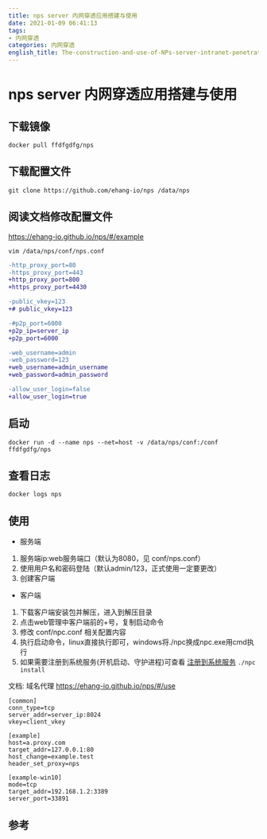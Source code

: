 ```yaml
---
title: nps server 内网穿透应用搭建与使用
date: 2021-01-09 06:41:13
tags:
- 内网穿透
categories: 内网穿透
english_title: The-construction-and-use-of-NPs-server-intranet-penetration-application
---
```


# nps server 内网穿透应用搭建与使用

## 下载镜像
```
docker pull ffdfgdfg/nps
```

## 下载配置文件
```
git clone https://github.com/ehang-io/nps /data/nps
```

## 阅读文档修改配置文件

https://ehang-io.github.io/nps/#/example

`vim /data/nps/conf/nps.conf`

```diff
-http_proxy_port=80
-https_proxy_port=443
+http_proxy_port=800
+https_proxy_port=4430
```

```diff
-public_vkey=123
+# public_vkey=123
```

```diff
-#p2p_port=6000
+p2p_ip=server_ip
+p2p_port=6000
```

```diff
-web_username=admin
-web_password=123
+web_username=admin_username
+web_password=admin_password
```

```diff
-allow_user_login=false
+allow_user_login=true
```

## 启动
```
docker run -d --name nps --net=host -v /data/nps/conf:/conf ffdfgdfg/nps
```

## 查看日志
```
docker logs nps
```

## 使用

- 服务端
1. 服务端ip:web服务端口（默认为8080，见 conf/nps.conf）
2. 使用用户名和密码登陆（默认admin/123，正式使用一定要更改）
3. 创建客户端

- 客户端
1. 下载客户端安装包并解压，进入到解压目录
2. 点击web管理中客户端前的+号，复制启动命令
3. 修改 conf/npc.conf 相关配置内容
4. 执行启动命令，linux直接执行即可，windows将./npc换成npc.exe用cmd执行
5. 如果需要注册到系统服务(开机启动、守护进程)可查看 [注册到系统服务][] `./npc install`

文档: 域名代理 https://ehang-io.github.io/nps/#/use
```
[common]
conn_type=tcp
server_addr=server_ip:8024
vkey=client_vkey

[example]
host=a.proxy.com
target_addr=127.0.0.1:80
host_change=example.test
header_set_proxy=nps

[example-win10]
mode=tcp
target_addr=192.168.1.2:3389
server_port=33891
```


## 参考

[官网]: https://ehang-io.github.io/nps/#/install?id=安装包安装
[docker hub]: https://hub.docker.com/r/ffdfgdfg/nps
[github]: https://github.com/ehang-io/nps
[注册到系统服务]: https://ehang-io.github.io/nps/#/use?id=注册到系统服务
